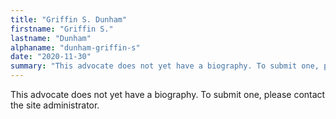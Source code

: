 ```yaml
---
title: "Griffin S. Dunham"
firstname: "Griffin S."
lastname: "Dunham"
alphaname: "dunham-griffin-s"
date: "2020-11-30"
summary: "This advocate does not yet have a biography. To submit one, please contact the site administrator."
---
```

This advocate does not yet have a biography. To submit one, please contact the site administrator.

